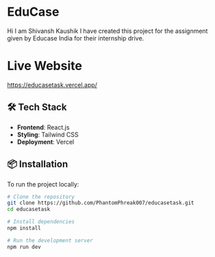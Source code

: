 # EduCase

Hi I am Shivansh Kaushik I have created this project for the assignment given by Educase India for their internship drive. 

# Live Website

https://educasetask.vercel.app/

## 🛠️ Tech Stack

- **Frontend**: React.js 
- **Styling**: Tailwind CSS
- **Deployment**: Vercel 


## 📦 Installation

To run the project locally:

```bash
# Clone the repository
git clone https://github.com/PhantomPhreak007/educasetask.git
cd educasetask

# Install dependencies
npm install

# Run the development server
npm run dev
